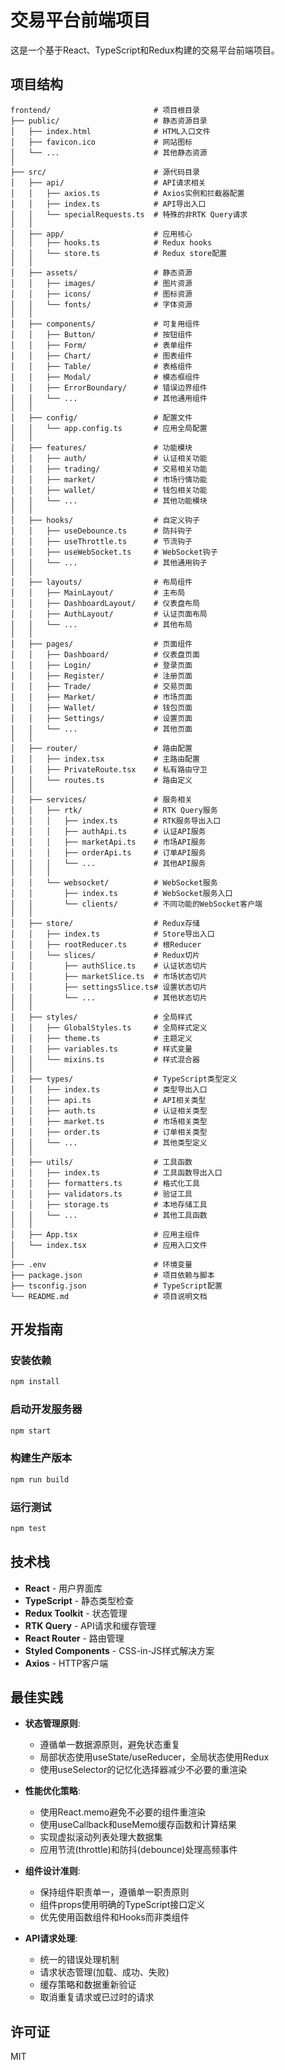 # 交易平台前端项目

这是一个基于React、TypeScript和Redux构建的交易平台前端项目。

## 项目结构

```
frontend/                       # 项目根目录
├── public/                     # 静态资源目录
│   ├── index.html              # HTML入口文件
│   ├── favicon.ico             # 网站图标
│   └── ...                     # 其他静态资源
│
├── src/                        # 源代码目录
│   ├── api/                    # API请求相关
│   │   ├── axios.ts            # Axios实例和拦截器配置
│   │   ├── index.ts            # API导出入口
│   │   └── specialRequests.ts  # 特殊的非RTK Query请求
│   │
│   ├── app/                    # 应用核心
│   │   ├── hooks.ts            # Redux hooks
│   │   └── store.ts            # Redux store配置
│   │
│   ├── assets/                 # 静态资源
│   │   ├── images/             # 图片资源
│   │   ├── icons/              # 图标资源
│   │   └── fonts/              # 字体资源
│   │
│   ├── components/             # 可复用组件
│   │   ├── Button/             # 按钮组件
│   │   ├── Form/               # 表单组件
│   │   ├── Chart/              # 图表组件
│   │   ├── Table/              # 表格组件
│   │   ├── Modal/              # 模态框组件
│   │   ├── ErrorBoundary/      # 错误边界组件
│   │   └── ...                 # 其他通用组件
│   │
│   ├── config/                 # 配置文件
│   │   └── app.config.ts       # 应用全局配置
│   │
│   ├── features/               # 功能模块
│   │   ├── auth/               # 认证相关功能
│   │   ├── trading/            # 交易相关功能
│   │   ├── market/             # 市场行情功能
│   │   ├── wallet/             # 钱包相关功能
│   │   └── ...                 # 其他功能模块
│   │
│   ├── hooks/                  # 自定义钩子
│   │   ├── useDebounce.ts      # 防抖钩子
│   │   ├── useThrottle.ts      # 节流钩子
│   │   ├── useWebSocket.ts     # WebSocket钩子
│   │   └── ...                 # 其他通用钩子
│   │
│   ├── layouts/                # 布局组件
│   │   ├── MainLayout/         # 主布局
│   │   ├── DashboardLayout/    # 仪表盘布局
│   │   ├── AuthLayout/         # 认证页面布局
│   │   └── ...                 # 其他布局
│   │
│   ├── pages/                  # 页面组件
│   │   ├── Dashboard/          # 仪表盘页面
│   │   ├── Login/              # 登录页面
│   │   ├── Register/           # 注册页面
│   │   ├── Trade/              # 交易页面
│   │   ├── Market/             # 市场页面
│   │   ├── Wallet/             # 钱包页面
│   │   ├── Settings/           # 设置页面
│   │   └── ...                 # 其他页面
│   │
│   ├── router/                 # 路由配置
│   │   ├── index.tsx           # 主路由配置
│   │   ├── PrivateRoute.tsx    # 私有路由守卫
│   │   └── routes.ts           # 路由定义
│   │
│   ├── services/               # 服务相关
│   │   ├── rtk/                # RTK Query服务
│   │   │   ├── index.ts        # RTK服务导出入口
│   │   │   ├── authApi.ts      # 认证API服务
│   │   │   ├── marketApi.ts    # 市场API服务
│   │   │   ├── orderApi.ts     # 订单API服务
│   │   │   └── ...             # 其他API服务
│   │   │
│   │   └── websocket/          # WebSocket服务
│   │       ├── index.ts        # WebSocket服务入口
│   │       └── clients/        # 不同功能的WebSocket客户端
│   │
│   ├── store/                  # Redux存储
│   │   ├── index.ts            # Store导出入口
│   │   ├── rootReducer.ts      # 根Reducer
│   │   └── slices/             # Redux切片
│   │       ├── authSlice.ts    # 认证状态切片
│   │       ├── marketSlice.ts  # 市场状态切片
│   │       ├── settingsSlice.ts# 设置状态切片
│   │       └── ...             # 其他状态切片
│   │
│   ├── styles/                 # 全局样式
│   │   ├── GlobalStyles.ts     # 全局样式定义
│   │   ├── theme.ts            # 主题定义
│   │   ├── variables.ts        # 样式变量
│   │   └── mixins.ts           # 样式混合器
│   │
│   ├── types/                  # TypeScript类型定义
│   │   ├── index.ts            # 类型导出入口
│   │   ├── api.ts              # API相关类型
│   │   ├── auth.ts             # 认证相关类型
│   │   ├── market.ts           # 市场相关类型
│   │   ├── order.ts            # 订单相关类型
│   │   └── ...                 # 其他类型定义
│   │
│   ├── utils/                  # 工具函数
│   │   ├── index.ts            # 工具函数导出入口
│   │   ├── formatters.ts       # 格式化工具
│   │   ├── validators.ts       # 验证工具
│   │   ├── storage.ts          # 本地存储工具
│   │   └── ...                 # 其他工具函数
│   │
│   ├── App.tsx                 # 应用主组件
│   └── index.tsx               # 应用入口文件
│
├── .env                        # 环境变量
├── package.json                # 项目依赖与脚本
├── tsconfig.json               # TypeScript配置
└── README.md                   # 项目说明文档
```

## 开发指南

### 安装依赖

```bash
npm install
```

### 启动开发服务器

```bash
npm start
```

### 构建生产版本

```bash
npm run build
```

### 运行测试

```bash
npm test
```

## 技术栈

- **React** - 用户界面库
- **TypeScript** - 静态类型检查
- **Redux Toolkit** - 状态管理
- **RTK Query** - API请求和缓存管理
- **React Router** - 路由管理
- **Styled Components** - CSS-in-JS样式解决方案
- **Axios** - HTTP客户端

## 最佳实践

- **状态管理原则**:
  - 遵循单一数据源原则，避免状态重复
  - 局部状态使用useState/useReducer，全局状态使用Redux
  - 使用useSelector的记忆化选择器减少不必要的重渲染

- **性能优化策略**:
  - 使用React.memo避免不必要的组件重渲染
  - 使用useCallback和useMemo缓存函数和计算结果
  - 实现虚拟滚动列表处理大数据集
  - 应用节流(throttle)和防抖(debounce)处理高频事件

- **组件设计准则**:
  - 保持组件职责单一，遵循单一职责原则
  - 组件props使用明确的TypeScript接口定义
  - 优先使用函数组件和Hooks而非类组件

- **API请求处理**:
  - 统一的错误处理机制
  - 请求状态管理(加载、成功、失败)
  - 缓存策略和数据重新验证
  - 取消重复请求或已过时的请求

## 许可证

MIT
